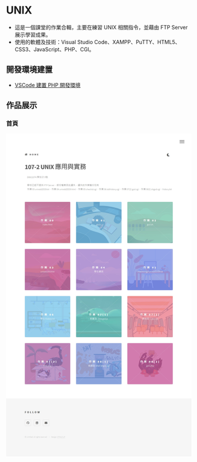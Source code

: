 # UNIX
* 這是一個課堂的作業合輯，主要在練習 UNIX 相關指令，並藉由 FTP Server 展示學習成果。
* 使用的軟體及技術：Visual Studio Code、XAMPP、PuTTY、HTML5、CSS3、JavaScript、PHP、CGI。
## 開發環境建置
* [VSCode 建置 PHP 開發環境](https://shrouded-cacao-bcd.notion.site/VSCode-PHP-3f8548bd4a6d4c2fb37511fb1739001b)
## 作品展示
### 首頁
![image](./Docs/%E9%A6%96%E9%A0%81.jpeg)
